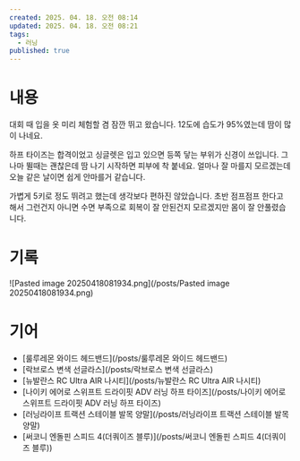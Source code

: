 ```yaml
---
created: 2025. 04. 18. 오전 08:14
updated: 2025. 04. 18. 오전 08:21
tags:
  - 러닝
published: true
---
```


# 내용

대회 때 입을 옷 미리 체험할 겸 잠깐 뛰고 왔습니다. 12도에 습도가 95%였는데 땀이 많이 나네요.

하프 타이즈는 합격이었고 싱글렛은 입고 있으면 등쪽 닿는 부위가 신경이 쓰입니다. 그나마 뛸때는 괜찮은데 땀 나기 시작하면 피부에 착 붙네요. 얼마나 잘 마를지 모르겠는데 오늘 같은 날이면 쉽게 안마를거 같습니다.

가볍게 5키로 정도 뛰려고 했는데 생각보다 편하진 않았습니다. 초반 점프점프 한다고 해서 그런건지 아니면 수면 부족으로 회복이 잘 안된건지 모르겠지만 몸이 잘 안풀렸습니다.

# 기록

![Pasted image 20250418081934.png](/posts/Pasted image 20250418081934.png)

# 기어

- [룰루레몬 와이드 헤드밴드](/posts/룰루레몬 와이드 헤드밴드)
- [락브로스 변색 선글라스](/posts/락브로스 변색 선글라스)
- [뉴발란스 RC Ultra AIR 나시티](/posts/뉴발란스 RC Ultra AIR 나시티)
- [나이키 에어로 스위프트 드라이핏 ADV 러닝 하프 타이즈](/posts/나이키 에어로 스위프트 드라이핏 ADV 러닝 하프 타이즈)
- [러닝라이프 트랙션 스테이블 발목 양말](/posts/러닝라이프 트랙션 스테이블 발목 양말)
- [써코니 엔돌핀 스피드 4(더쿼이즈 블루)](/posts/써코니 엔돌핀 스피드 4(더쿼이즈 블루))
